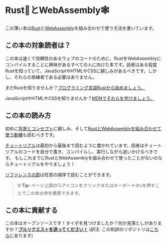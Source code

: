 # Rust🦀とWebAssembly🕸

<!-- # Rust 🦀 and WebAssembly 🕸 -->

この薄い本は[Rust][]と[WebAssembly][]を組み合わせて使う方法を書いています。

<!-- This small book describes how to use [Rust][] and [WebAssembly][] together. -->

## この本の対象読者は？

<!-- ## Who is this book for? -->

この本は速くて信頼性のあるウェブのコードのために、RustをWebAssemblyにコンパイルすることに興味があるすべての人に向けた本です。読者はある程度Rustを知っていて、JavaScriptやHTMLやCSSに親しみがあるべきです。しかし、それらの熟練者である必要はありません。

<!-- This book is for anyone interested in compiling Rust to WebAssembly for fast,
reliable code on the Web. You should know some Rust, and be familiar with
JavaScript, HTML, and CSS. You don't need to be an expert in any of them. -->

まだRustを知りませんか？[プログラミング言語Rustから始めましょう。][trpl]

<!-- Don't know Rust yet? [Start with *The Rust Programming Language* first.][trpl] -->

JavaScriptやHTMLやCSSを知りませんか？[MDNでそれらを学びましょう。][mdn]

<!-- Don't know JavaScript, HTML, or CSS? [Learn about them on MDN.][mdn] -->

## この本の読み方

<!-- ## How to read this book -->

初めに[背景とコンセプト][background]に親しみ、そして[RustとWebAssemblyを組み合わせて使う動機][why-rust-wasm]も読むべきです。

<!-- You should read [the motivation for using Rust and WebAssembly
together][why-rust-wasm], as well as familiarize yourself with the [background
and concepts][background] first. -->

[チュートリアル][tutorial]は最初から最後まで読むように書かれています。読者はチュートリアルのコードを自分で書き、コンパイルし、実行しながら追いかけるべきです。
もしこれまでにRustとWebAssemblyを組み合わせて使ったことがないのならチュートリアルをやりましょう！

<!-- The [tutorial][] is written to be read from start to finish. You should follow
along: writing, compiling, and running the tutorial's code yourself. If you
haven't used Rust and WebAssembly together before, do the tutorial! -->

[リファレンスの節][reference]は任意の順序で読むことができます。

<!-- The [reference sections][reference] may be perused in any order. -->

> **💡 Tip:** ページ上部の🔍アイコンをクリックまたはキーボードの`s`を押すことでこの本の中を検索できます。

<!-- > **💡 Tip:** You can search through this book by clicking on the 🔍 icon at the
> top of the page, or by pressing the `s` key. -->

## この本に貢献する

<!-- ## Contributing to this book -->

この本はオープンソースです！タイポを見つけましたか？何か見落としがありますか？[**プルリクエストを送ってください！**][repo] (訳注: この和訳のリポジトリは[こちら][repo-ja]にあります)

<!-- This book is open source! Find a typo? Did we overlook something? [**Send us a
pull request!**][repo] -->

[Rust]: https://www.rust-lang.org
[WebAssembly]: https://webassembly.org/
[trpl]: https://doc.rust-jp.rs/book/second-edition/
[mdn]: https://developer.mozilla.org/ja/docs/Learn
[why-rust-wasm]: ./why-rust-and-webassembly.html
[background]: ./background-and-concepts.html
[tutorial]: ./game-of-life/introduction.html
[reference]: ./reference/index.html
[repo]: https://github.com/rustwasm/book
[repo-ja]: https://github.com/moshg/rustwasm-book-ja

